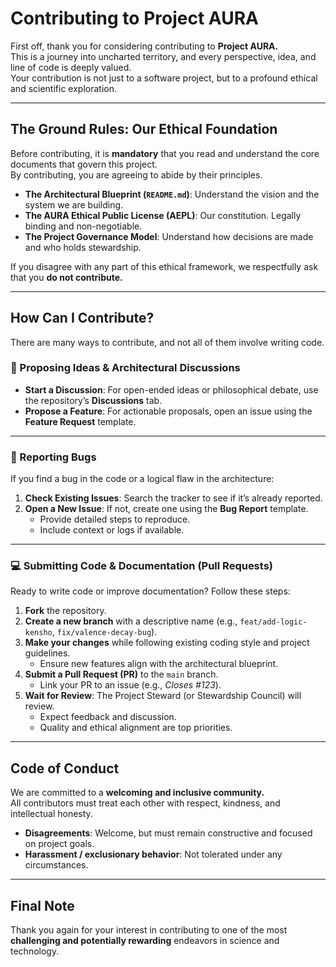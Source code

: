 # Contributing to Project AURA

First off, thank you for considering contributing to **Project AURA.**  
This is a journey into uncharted territory, and every perspective, idea, and line of code is deeply valued.  
Your contribution is not just to a software project, but to a profound ethical and scientific exploration.

---

## The Ground Rules: Our Ethical Foundation

Before contributing, it is **mandatory** that you read and understand the core documents that govern this project.  
By contributing, you are agreeing to abide by their principles.

- **The Architectural Blueprint (`README.md`)**: Understand the vision and the system we are building.  
- **The AURA Ethical Public License (AEPL)**: Our constitution. Legally binding and non-negotiable.  
- **The Project Governance Model**: Understand how decisions are made and who holds stewardship.  

If you disagree with any part of this ethical framework, we respectfully ask that you **do not contribute.**

---

## How Can I Contribute?

There are many ways to contribute, and not all of them involve writing code.

### 🧠 Proposing Ideas & Architectural Discussions
- **Start a Discussion**: For open-ended ideas or philosophical debate, use the repository’s **Discussions** tab.  
- **Propose a Feature**: For actionable proposals, open an issue using the **Feature Request** template.  

---

### 🐞 Reporting Bugs
If you find a bug in the code or a logical flaw in the architecture:

1. **Check Existing Issues**: Search the tracker to see if it’s already reported.  
2. **Open a New Issue**: If not, create one using the **Bug Report** template.  
   - Provide detailed steps to reproduce.  
   - Include context or logs if available.  

---

### 💻 Submitting Code & Documentation (Pull Requests)
Ready to write code or improve documentation? Follow these steps:

1. **Fork** the repository.  
2. **Create a new branch** with a descriptive name (e.g., `feat/add-logic-kensho`, `fix/valence-decay-bug`).  
3. **Make your changes** while following existing coding style and project guidelines.  
   - Ensure new features align with the architectural blueprint.  
4. **Submit a Pull Request (PR)** to the `main` branch.  
   - Link your PR to an issue (e.g., *Closes #123*).  
5. **Wait for Review**: The Project Steward (or Stewardship Council) will review.  
   - Expect feedback and discussion.  
   - Quality and ethical alignment are top priorities.  

---

## Code of Conduct

We are committed to a **welcoming and inclusive community.**  
All contributors must treat each other with respect, kindness, and intellectual honesty.  

- **Disagreements**: Welcome, but must remain constructive and focused on project goals.  
- **Harassment / exclusionary behavior**: Not tolerated under any circumstances.  

---

## Final Note

Thank you again for your interest in contributing to one of the most **challenging and potentially rewarding** endeavors in science and technology.
